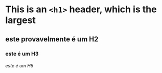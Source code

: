 # This is an `<h1>` header, which is the largest
## este provavelmente é um H2
### este é um H3
###### este é um H6
